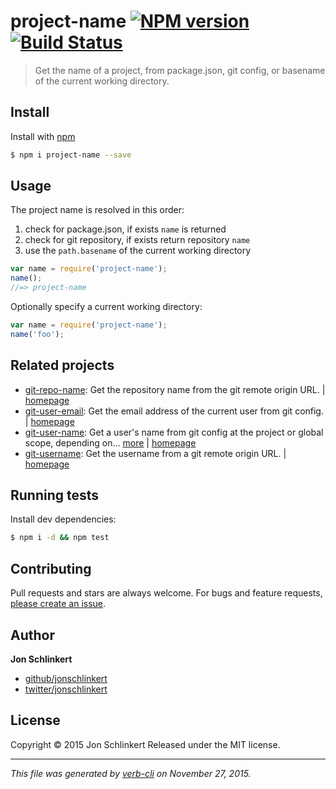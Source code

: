 # project-name [![NPM version](https://badge.fury.io/js/project-name.svg)](http://badge.fury.io/js/project-name)  [![Build Status](https://travis-ci.org/jonschlinkert/project-name.svg)](https://travis-ci.org/jonschlinkert/project-name)

> Get the name of a project, from package.json, git config, or basename of the current working directory.

## Install

Install with [npm](https://www.npmjs.com/)

```sh
$ npm i project-name --save
```

## Usage

The project name is resolved in this order:

1. check for package.json, if exists `name` is returned
2. check for git repository, if exists return repository `name`
3. use the `path.basename` of the current working directory

```js
var name = require('project-name');
name();
//=> project-name
```

Optionally specify a current working directory:

```js
var name = require('project-name');
name('foo');
```

## Related projects

* [git-repo-name](https://www.npmjs.com/package/git-repo-name): Get the repository name from the git remote origin URL. | [homepage](https://github.com/jonschlinkert/git-repo-name)
* [git-user-email](https://www.npmjs.com/package/git-user-email): Get the email address of the current user from git config. | [homepage](https://github.com/jonschlinkert/git-user-email)
* [git-user-name](https://www.npmjs.com/package/git-user-name): Get a user's name from git config at the project or global scope, depending on… [more](https://www.npmjs.com/package/git-user-name) | [homepage](https://github.com/jonschlinkert/git-user-name)
* [git-username](https://www.npmjs.com/package/git-username): Get the username from a git remote origin URL. | [homepage](https://github.com/jonschlinkert/git-username)

## Running tests

Install dev dependencies:

```sh
$ npm i -d && npm test
```

## Contributing

Pull requests and stars are always welcome. For bugs and feature requests, [please create an issue](https://github.com/jonschlinkert/project-name/issues/new).

## Author

**Jon Schlinkert**

+ [github/jonschlinkert](https://github.com/jonschlinkert)
+ [twitter/jonschlinkert](http://twitter.com/jonschlinkert)

## License

Copyright © 2015 Jon Schlinkert
Released under the MIT license.

***

_This file was generated by [verb-cli](https://github.com/assemble/verb-cli) on November 27, 2015._